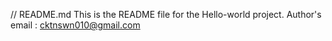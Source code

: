 // README.md
This is the README file for the Hello-world project.
Author's email : cktnswn010@gmail.com
